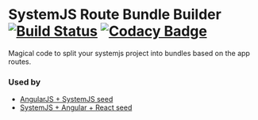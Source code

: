 # SystemJS Route Bundle Builder [![Build Status](https://travis-ci.org/Swimlane/systemjs-route-bundler.svg?branch=master)](https://travis-ci.org/Swimlane/systemjs-route-bundler) [![Codacy Badge](https://www.codacy.com/project/badge/c33f4b50d38b477b926c5b0d462d9317)](https://www.codacy.com/public/amcdaniel2/systemjs-route-bundler)

Magical code to split your systemjs project into bundles based on the app routes. 

### Used by

* [AngularJS + SystemJS seed](https://github.com/swimlane/angular-systemjs-seed)
* [SystemJS + Angular + React seed](https://github.com/lookfirst/systemjs-seed)
